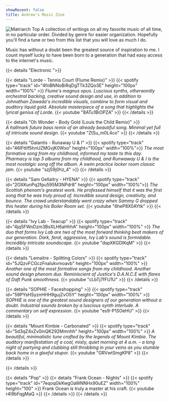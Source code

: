 ```yaml
---
showRecent: false
title: Andrew's Music Zine
---
```


![Matriarch Top](/img/matriarch-top.png)
A collection of writings on all my favorite music of all time, in no particular order. Divided by genre for easier organization. Hopefully you'll find a tune or two from this list that you will love as much I do.

Music has without a doubt been the greatest source of inspiration to me. I count myself lucky to have been born to a generation that had easy access to the internet's music.

{{< details "Electronic ">}}

{{< details "Lorde - Tennis Court (Flume Remix)" >}} 
{{< spotify type="track" id="4fnBNNoBiRqDgTTk3ZQo3E" height="100px" width="100%" >}}
_Flume's magnus opus. Luscious synths, otherwordly orchestral backing, creative sound design and use, in addition to Johnathan Zawada's incredible visuals, combine to form visual and auditory liquid gold. Absolute masterpiece of a song that highlights the lyrical genius of Lorde._
{{< youtube "8ATu1BiOPZA" >}}
{{< /details >}}

{{< details "Oh Wonder - Body Gold (Louis the Child Remix)" >}}  
_A hallmark future bass remix of an already beautiful song. Minimal yet full of intricate sound design._ 
{{< youtube "ZtSu_m0L4co" >}}
{{< /details >}}

{{< details "Galantis - Runaway U & I" >}}
{{< spotify type="track" id="46lFttIf5hnUZMGvjK0Wxo" height="100px" width="100%">}}
_The most formative song from my childhood, informed my taste to this day. Pharmacy is top 3 albums from my childhood, and Runwaway U & I is the most nostalgic song off the album. A swim practice locker room classic jam._
{{< youtube "szj59j0hz_4" >}}
{{< /details >}}

{{< details "Sam Gellaitry - HYENA" >}}
{{< spotify type="track" id="2OXKunPq2fpu595M3NPdr8" height="100px" width="100%">}}
_The Scottish phenom's greatest work. He professed himself that it was the first song that he was truly proud of. Incredible sound design, creativity, and bounce. The crowd understandably went crazy when Sammy G dropped this heater during his Boiler Room set._
{{< youtube "6heP8X0AYtk" >}}
{{< /details >}}

{{< details "Ivy Lab - Teacup" >}}
{{< spotify type="track" id="4jq5FWnDzm3BsXLH6aHhhA" height="100px" width="100%" >}}
_The duo that forms Ivy Lab are two of the most forward thinking beat makers of our generation. Dark, feral, aggressive, Ivy Lab's sound is formidable. Incredibly intricate soundscape._
{{< youtube "dspXKGDlKqM" >}}
{{< /details >}}

{{< details "Lemaitre - Splitting Colors" >}} 
{{< spotify type="track" id="5JQzvFCGczFnaIukvmoavb" height="100px" width="100%" >}}
_Another one of the most formative songs from my childhood. Another sound design phenom duo. Reminiscient of Justice's D.A.N.C.E with flares of Daft Punk smoothness._
{{< youtube "cLbTj7fFU1U" >}}
{{< /details >}}

{{< details "SOPHIE - Faceshopping" >}}
{{< spotify type="track" id="59PYsHSyznHHH9gujZvO5Y" height="100px" width="100%" >}}
_SOPHIE is one of the greatest sound designers of our generation without a doubt. Industrial sounds broken by a luscious synth interlude. A commentary on self expression_.
{{< youtube "es9-P1SOeHU" >}}
{{< /details >}}

{{< details "Mount Kimbie - Carbonated" >}} 
{{< spotify type="track" id="5d3qZ4xZv0inQK292Mmnhh" height="100px" width="100%" >}}
_A beautiful, minimalistic tune crafted by the legends of Mount Kimbie. The auditory manifestation of a cool, misty, quiet morning at 4 a.m. - a long night of partying and clubbing still throbbing in your veins as you stumble back home in a gleeful stupor._
{{< youtube "GRVwtSmgKP8" >}}
{{< /details >}}

{{< /details >}}

{{< details "Pop" >}}
{{< details "Frank Ocean - Nights" >}}
{{< spotify type="track" id="7eqoqGkKwgOaWNNHx90uEZ" width="100%" height="100" >}}
Frank Ocean is truly a master at his craft.
{{< youtube r4l9bFqgMaQ >}}
{{< /details >}}
{{< /details >}}
